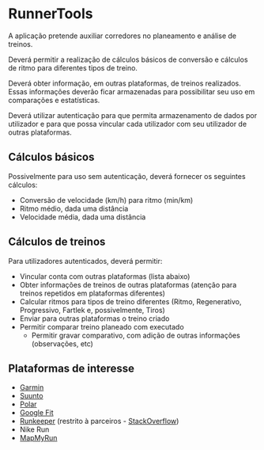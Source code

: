 # RunnerTools

A aplicação pretende auxiliar corredores no planeamento e análise de treinos.

Deverá permitir a realização de cálculos básicos de conversão e cálculos de ritmo para diferentes tipos de treino.

Deverá obter informação, em outras plataformas, de treinos realizados. Essas informações deverão ficar armazenadas para possibilitar seu uso em comparações e estatísticas.

Deverá utilizar autenticação para que permita armazenamento de dados por utilizador e para que possa vincular cada utilizador com seu utilizador de outras plataformas.

## Cálculos básicos

Possivelmente para uso sem autenticação, deverá fornecer os seguintes cálculos:

- Conversão de velocidade (km/h) para ritmo (min/km)
- Ritmo médio, dada uma distância
- Velocidade média, dada uma distância

## Cálculos de treinos

Para utilizadores autenticados, deverá permitir:

- Vincular conta com outras plataformas (lista abaixo)
- Obter informações de treinos de outras plataformas (atenção para treinos repetidos em plataformas diferentes)
- Calcular ritmos para tipos de treino diferentes (Ritmo, Regenerativo, Progressivo, Fartlek e, possivelmente, Tiros)
- Enviar para outras plataformas o treino criado
- Permitir comparar treino planeado com executado
  - Permitir gravar comparativo, com adição de outras informações (observações, etc)

## Plataformas de interesse

- [Garmin](https://developer.garmin.com/fit/overview/)
- [Suunto](https://apizone.suunto.com/docs/services/)
- [Polar](https://www.polar.com/accesslink-api/#polar-accesslink-api)
- [Google Fit](https://developers.google.com/fit/rest?hl=pt-br)
- [Runkeeper](https://runkeeper.com/developer/healthgraph) (restrito à parceiros - [StackOverflow](https://stackoverflow.com/questions/62769836/runkeeper-health-graph-api-documentation))
- Nike Run
- [MapMyRun](https://developer.underarmour.com/docs/)
